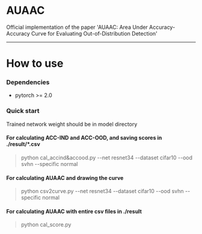 # AUAAC
Official implementation of the paper 'AUAAC: Area Under Accuracy-Accuracy Curve for Evaluating Out-of-Distribution Detection'

---
# How to use
### Dependencies
* pytorch >= 2.0
  
### Quick start
Trained network weight should be in model directory

#### For calculating ACC-IND and ACC-OOD, and saving scores in ./result/*.csv

> python cal_accind&accood.py --net resnet34 --dataset cifar10 --ood svhn --specific normal

#### For calculating AUAAC and drawing the curve

> python csv2curve.py --net resnet34 --dataset cifar10 --ood svhn --specific normal

#### For calculating AUAAC with entire csv files in ./result

> python cal_score.py


